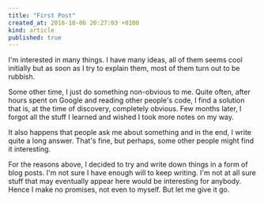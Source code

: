 ```yaml
---
title: "First Post"
created_at: 2016-10-06 20:27:03 +0100
kind: article
published: true
---
```


I'm interested in many things. I have many ideas, all of them seems cool 
initially but as soon as I try to explain them, most of them turn out to be
rubbish. 

<!-- more -->

Some other time, I just do something non-obvious to me. Quite often, after 
hours spent on Google and reading other people's code, I find a solution that
is, at the time of discovery, completely obvious. Few months later, I forgot
all the stuff I learned and wished I took more notes on my way. 

It also happens that people ask me about something and in the end, I write quite
a long answer. That's fine, but perhaps, some other people might find it 
interesting. 

For the reasons above, I decided to try and write down things in a form of 
blog posts. I'm not sure I have enough will to keep writing. I'm not at all sure
stuff that may eventually appear here would be interesting for anybody. Hence I
make no promises, not even to myself. But let me give it go. 

